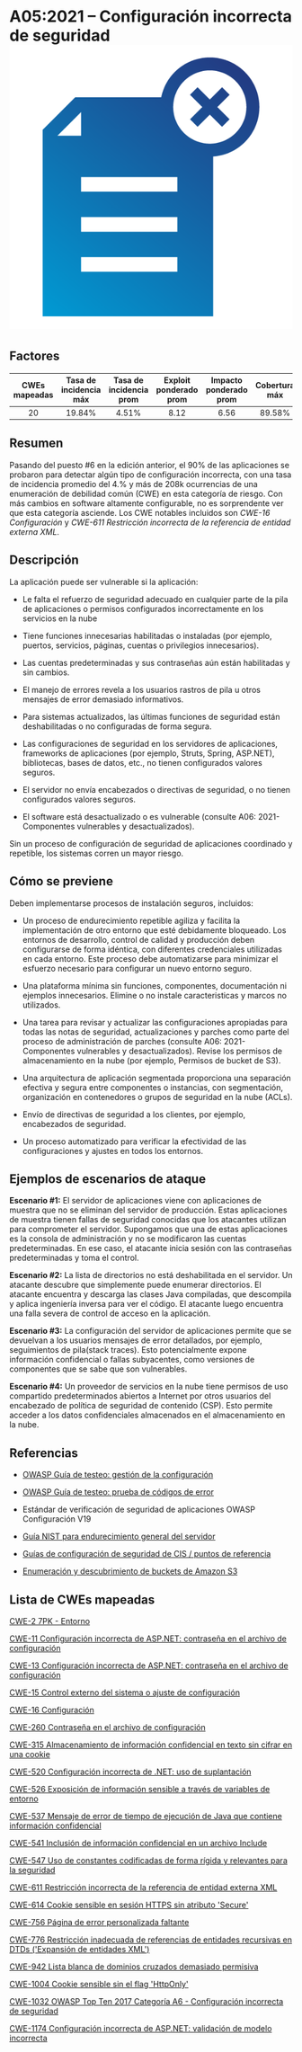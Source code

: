 # A05:2021 – Configuración incorrecta de seguridad    ![icon](assets/TOP_10_Icons_Final_Security_Misconfiguration.png)

## Factores

| CWEs mapeadas | Tasa de incidencia máx | Tasa de incidencia prom | Exploit ponderado prom| Impacto ponderado prom | Cobertura máx | Cobertura prom | Incidencias totales | Total CVEs |
|:-------------:|:--------------------:|:--------------------:|:--------------:|:--------------:|:----------------------:|:---------------------:|:-------------------:|:------------:|
| 20          | 19.84%             | 4.51%              | 8.12                 | 6.56                | 89.58%       | 44.84%       | 208,387           | 789        |

## Resumen

Pasando del puesto #6 en la edición anterior, el 90% de las aplicaciones se probaron para detectar algún tipo de configuración incorrecta, con una tasa de incidencia promedio del 4.% y más de 208k ocurrencias de una enumeración de debilidad común (CWE) en esta categoría de riesgo. Con más cambios en software altamente configurable, no es sorprendente ver que esta categoría asciende. Los CWE notables incluidos son *CWE-16 Configuración* y *CWE-611 Restricción incorrecta de la referencia de entidad externa XML*.

## Descripción 

La aplicación puede ser vulnerable si la aplicación:

-   Le falta el refuerzo de seguridad adecuado en cualquier parte de la pila de aplicaciones o permisos configurados incorrectamente en los servicios en la nube

-   Tiene funciones innecesarias habilitadas o instaladas (por ejemplo, puertos, servicios, páginas, cuentas o privilegios innecesarios).

-   Las cuentas predeterminadas y sus contraseñas aún están habilitadas y sin cambios.

-   El manejo de errores revela a los usuarios rastros de pila u otros mensajes de error demasiado informativos.

-   Para sistemas actualizados, las últimas funciones de seguridad están deshabilitadas o no configuradas de forma segura.

-   Las configuraciones de seguridad en los servidores de aplicaciones, frameworks de aplicaciones (por ejemplo, Struts, Spring, ASP.NET), bibliotecas, bases de datos, etc., no tienen configurados valores seguros.

-   El servidor no envía encabezados o directivas de seguridad, o no tienen configurados valores seguros.

-   El software está desactualizado o es vulnerable (consulte A06: 2021-Componentes vulnerables y desactualizados).

Sin un proceso de configuración de seguridad de aplicaciones coordinado y repetible, los sistemas corren un mayor riesgo.

## Cómo se previene

Deben implementarse procesos de instalación seguros, incluidos:

-   Un proceso de endurecimiento repetible agiliza y facilita la implementación de otro entorno que esté debidamente bloqueado. Los entornos de desarrollo, control de calidad y producción deben configurarse de forma idéntica, con diferentes credenciales utilizadas en cada entorno.
    Este proceso debe automatizarse para minimizar el esfuerzo necesario para configurar un nuevo entorno seguro.

-   Una plataforma mínima sin funciones, componentes, documentación ni ejemplos innecesarios. Elimine o no instale caracteristicas y marcos no utilizados.

-   Una tarea para revisar y actualizar las configuraciones apropiadas para todas las notas de seguridad, actualizaciones y parches como parte del proceso de administración de parches (consulte A06: 2021-Componentes vulnerables y desactualizados). Revise los permisos de almacenamiento en la nube (por ejemplo, Permisos de bucket de S3).

-   Una arquitectura de aplicación segmentada proporciona una separación efectiva y segura entre componentes o instancias, con segmentación, organización en contenedores o grupos de seguridad en la nube (ACLs).

-   Envío de directivas de seguridad a los clientes, por ejemplo, encabezados de seguridad.

-   Un proceso automatizado para verificar la efectividad de las configuraciones y ajustes en todos los entornos.

## Ejemplos de escenarios de ataque

**Escenario #1:** El servidor de aplicaciones viene con aplicaciones de muestra que no se eliminan del servidor de producción. Estas aplicaciones de muestra tienen fallas de seguridad conocidas que los atacantes utilizan para comprometer el servidor. Supongamos que una de estas aplicaciones es la consola de administración y no se modificaron las cuentas predeterminadas. En ese caso, el atacante inicia sesión con las contraseñas predeterminadas y toma el control.

**Escenario #2:** La lista de directorios no está deshabilitada en el servidor. Un atacante descubre que simplemente puede enumerar directorios. El atacante encuentra y descarga las clases Java compiladas, que descompila y aplica ingeniería inversa para ver el código. El atacante luego encuentra una falla severa de control de acceso en la aplicación.

**Escenario #3:** La configuración del servidor de aplicaciones permite que se devuelvan a los usuarios mensajes de error detallados, por ejemplo, seguimientos de pila(stack traces). Esto potencialmente expone información confidencial o fallas subyacentes, como versiones de componentes que se sabe que son vulnerables.

**Escenario #4:** Un proveedor de servicios en la nube tiene permisos de uso compartido predeterminados abiertos a Internet por otros usuarios del encabezado de política de seguridad de contenido (CSP). Esto permite acceder a los datos confidenciales almacenados en el almacenamiento en la nube.

## Referencias

-   [OWASP Guía de testeo: gestión de la configuración](https://owasp.org/www-project-web-security-testing-guide/latest/4-Web_Application_Security_Testing/02-Configuration_and_Deployment_Management_Testing/README)

-   [OWASP Guía de testeo: prueba de códigos de error](https://owasp.org/www-project-web-security-testing-guide/stable/4-Web_Application_Security_Testing/08-Testing_for_Error_Handling/01-Testing_For_Improper_Error_Handling)

-   Estándar de verificación de seguridad de aplicaciones OWASP Configuración V19 

-   [Guía NIST para endurecimiento general del servidor](https://csrc.nist.gov/publications/detail/sp/800-123/final)

-   [Guías de configuración de seguridad de CIS / puntos de referencia](https://www.cisecurity.org/cis-benchmarks/)

-   [Enumeración y descubrimiento de buckets de Amazon S3](https://blog.websecurify.com/2017/10/aws-s3-bucket-discovery.html)

## Lista de CWEs mapeadas

[CWE-2 7PK - Entorno](https://cwe.mitre.org/data/definitions/2.html)

[CWE-11 Configuración incorrecta de ASP.NET: contraseña en el archivo de configuración](https://cwe.mitre.org/data/definitions/11.html)

[CWE-13 Configuración incorrecta de ASP.NET: contraseña en el archivo de configuración](https://cwe.mitre.org/data/definitions/13.html)

[CWE-15 Control externo del sistema o ajuste de configuración](https://cwe.mitre.org/data/definitions/15.html)

[CWE-16 Configuración](https://cwe.mitre.org/data/definitions/16.html)

[CWE-260 Contraseña en el archivo de configuración](https://cwe.mitre.org/data/definitions/260.html)

[CWE-315 Almacenamiento de información confidencial en texto sin cifrar en una cookie](https://cwe.mitre.org/data/definitions/315.html)

[CWE-520 Configuración incorrecta de .NET: uso de suplantación](https://cwe.mitre.org/data/definitions/520.html)

[CWE-526 Exposición de información sensible a través de variables de entorno](https://cwe.mitre.org/data/definitions/526.html)

[CWE-537 Mensaje de error de tiempo de ejecución de Java que contiene información confidencial](https://cwe.mitre.org/data/definitions/537.html)

[CWE-541 Inclusión de información confidencial en un archivo Include](https://cwe.mitre.org/data/definitions/541.html)

[CWE-547 Uso de constantes codificadas de forma rígida y relevantes para la seguridad](https://cwe.mitre.org/data/definitions/547.html)

[CWE-611 Restricción incorrecta de la referencia de entidad externa XML](https://cwe.mitre.org/data/definitions/611.html)

[CWE-614 Cookie sensible en sesión HTTPS sin atributo 'Secure'](https://cwe.mitre.org/data/definitions/614.html)

[CWE-756 Página de error personalizada faltante](https://cwe.mitre.org/data/definitions/756.html)

[CWE-776 Restricción inadecuada de referencias de entidades recursivas en DTDs ('Expansión de entidades XML')](https://cwe.mitre.org/data/definitions/776.html)

[CWE-942 Lista blanca de dominios cruzados demasiado permisiva](https://cwe.mitre.org/data/definitions/942.html)

[CWE-1004 Cookie sensible sin el flag 'HttpOnly'](https://cwe.mitre.org/data/definitions/1004.html)

[CWE-1032 OWASP Top Ten 2017 Categoría A6 - Configuración incorrecta de seguridad](https://cwe.mitre.org/data/definitions/1032.html)

[CWE-1174 Configuración incorrecta de ASP.NET: validación de modelo incorrecta](https://cwe.mitre.org/data/definitions/1174.html)
